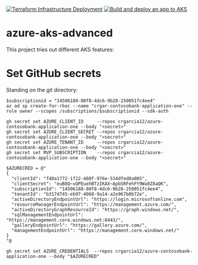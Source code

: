 [![Terraform Infrastructure Deployment](https://github.com/crgarcia12/azure-contosobank-application-one/actions/workflows/infra.yml/badge.svg)](https://github.com/crgarcia12/azure-contosobank-application-one/actions/workflows/infra.yml)
[![Build and deploy an app to AKS](https://github.com/crgarcia12/azure-contosobank-application-one/actions/workflows/app.yml/badge.svg)](https://github.com/crgarcia12/azure-contosobank-application-one/actions/workflows/app.yml)
# azure-aks-advanced
This project tries out different AKS features:

# Set GitHub secrets
Standing on the git directory:

```
$subscriptionid = "14506188-80f8-4dc6-9b28-250051fc4ee4"
az ad sp create-for-rbac --name "crgar-contosobank-application-one" --role owner --scopes /subscriptions/$subscriptionid --sdk-auth

gh secret set AZURE_CLIENT_ID     --repos crgarcia12/azure-contosobank-application-one --body "<secret>"
gh secret set AZURE_CLIENT_SECRET --repos crgarcia12/azure-contosobank-application-one --body "<secret>"
gh secret set AZURE_TENANT_ID     --repos crgarcia12/azure-contosobank-application-one --body "<secret>"
gh secret set MVP_SUBSCRIPTION    --repos crgarcia12/azure-contosobank-application-one --body "<secret>"

$AZURECRED = @"
{
  "clientId": "f48a1772-1f22-480f-976e-534dfed0a005",
  "clientSecret": "euB8Q~vQPEuehBTzIKAX~ApbSRFehFY9Wa8Z8aQK",
  "subscriptionId": "14506188-80f8-4dc6-9b28-250051fc4ee4",
  "tenantId": "b317d745-eb97-4068-9a14-a2e967b0b72e",
  "activeDirectoryEndpointUrl": "https://login.microsoftonline.com",
  "resourceManagerEndpointUrl": "https://management.azure.com/",
  "activeDirectoryGraphResourceId": "https://graph.windows.net/",
  "sqlManagementEndpointUrl": "https://management.core.windows.net:8443/",
  "galleryEndpointUrl": "https://gallery.azure.com/",
  "managementEndpointUrl": "https://management.core.windows.net/"
}
"@

gh secret set AZURE_CREDENTIALS  --repos crgarcia12/azure-contosobank-application-one --body "$AZURECRED"

```